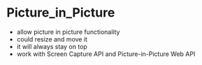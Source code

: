 # Picture_in_Picture

- allow picture in picture functionality
- could resize and move it
- it will always stay on top
- work with Screen Capture API and Picture-in-Picture Web API

